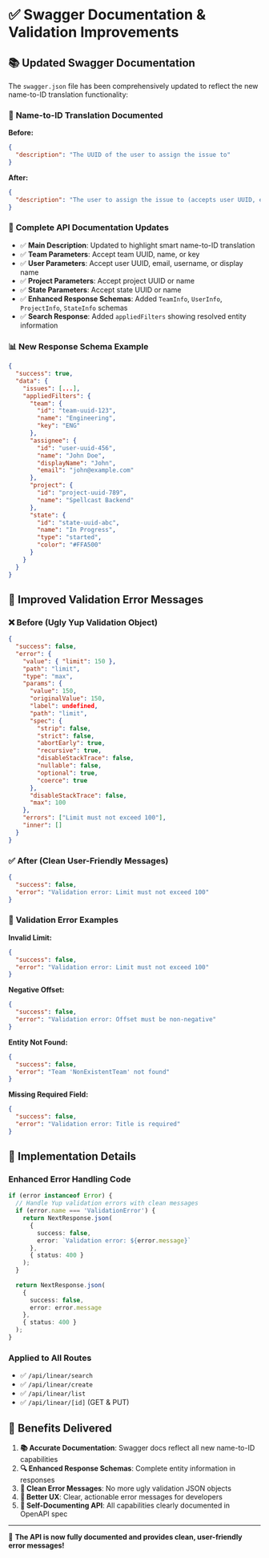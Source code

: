 # ✅ Swagger Documentation & Validation Improvements

## 📚 **Updated Swagger Documentation**

The `swagger.json` file has been comprehensively updated to reflect the new name-to-ID translation functionality:

### 🔄 **Name-to-ID Translation Documented**

**Before:**
```json
{
  "description": "The UUID of the user to assign the issue to"
}
```

**After:**
```json
{
  "description": "The user to assign the issue to (accepts user UUID, email, username, or display name)"
}
```

### 🎯 **Complete API Documentation Updates**

- ✅ **Main Description**: Updated to highlight smart name-to-ID translation
- ✅ **Team Parameters**: Accept team UUID, name, or key
- ✅ **User Parameters**: Accept user UUID, email, username, or display name  
- ✅ **Project Parameters**: Accept project UUID or name
- ✅ **State Parameters**: Accept state UUID or name
- ✅ **Enhanced Response Schemas**: Added `TeamInfo`, `UserInfo`, `ProjectInfo`, `StateInfo` schemas
- ✅ **Search Response**: Added `appliedFilters` showing resolved entity information

### 📊 **New Response Schema Example**

```json
{
  "success": true,
  "data": {
    "issues": [...],
    "appliedFilters": {
      "team": {
        "id": "team-uuid-123",
        "name": "Engineering", 
        "key": "ENG"
      },
      "assignee": {
        "id": "user-uuid-456",
        "name": "John Doe",
        "displayName": "John",
        "email": "john@example.com"
      },
      "project": {
        "id": "project-uuid-789",
        "name": "Spellcast Backend"
      },
      "state": {
        "id": "state-uuid-abc",
        "name": "In Progress",
        "type": "started",
        "color": "#FFA500"
      }
    }
  }
}
```

## 🚨 **Improved Validation Error Messages**

### ❌ **Before (Ugly Yup Validation Object)**

```json
{
  "success": false,
  "error": {
    "value": { "limit": 150 },
    "path": "limit", 
    "type": "max",
    "params": {
      "value": 150,
      "originalValue": 150,
      "label": undefined,
      "path": "limit",
      "spec": {
        "strip": false,
        "strict": false,
        "abortEarly": true,
        "recursive": true,
        "disableStackTrace": false,
        "nullable": false,
        "optional": true,
        "coerce": true
      },
      "disableStackTrace": false,
      "max": 100
    },
    "errors": ["Limit must not exceed 100"],
    "inner": []
  }
}
```

### ✅ **After (Clean User-Friendly Messages)**

```json
{
  "success": false,
  "error": "Validation error: Limit must not exceed 100"
}
```

### 🎯 **Validation Error Examples**

**Invalid Limit:**
```json
{
  "success": false,
  "error": "Validation error: Limit must not exceed 100"
}
```

**Negative Offset:**
```json
{
  "success": false,
  "error": "Validation error: Offset must be non-negative"
}
```

**Entity Not Found:**
```json
{
  "success": false,
  "error": "Team 'NonExistentTeam' not found"
}
```

**Missing Required Field:**
```json
{
  "success": false,
  "error": "Validation error: Title is required"
}
```

## 🔧 **Implementation Details**

### Enhanced Error Handling Code
```typescript
if (error instanceof Error) {
  // Handle Yup validation errors with clean messages
  if (error.name === 'ValidationError') {
    return NextResponse.json(
      { 
        success: false, 
        error: `Validation error: ${error.message}` 
      },
      { status: 400 }
    );
  }
  
  return NextResponse.json(
    { 
      success: false, 
      error: error.message 
    },
    { status: 400 }
  );
}
```

### Applied to All Routes
- ✅ `/api/linear/search`
- ✅ `/api/linear/create` 
- ✅ `/api/linear/list`
- ✅ `/api/linear/[id]` (GET & PUT)

## 🎉 **Benefits Delivered**

1. **📚 Accurate Documentation**: Swagger docs reflect all new name-to-ID capabilities
2. **🔍 Enhanced Response Schemas**: Complete entity information in responses
3. **🚨 Clean Error Messages**: No more ugly validation JSON objects
4. **👥 Better UX**: Clear, actionable error messages for developers
5. **📖 Self-Documenting API**: All capabilities clearly documented in OpenAPI spec

---

🎊 **The API is now fully documented and provides clean, user-friendly error messages!**
